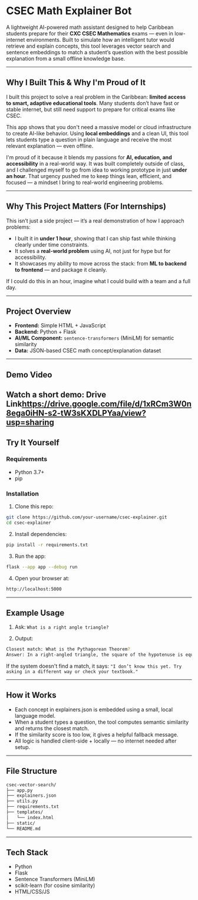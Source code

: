 # CSEC Math Explainer Bot

A lightweight AI-powered math assistant designed to help Caribbean students prepare for their **CXC CSEC Mathematics** exams — even in low-internet environments. Built to simulate how an intelligent tutor would retrieve and explain concepts, this tool leverages vector search and sentence embeddings to match a student’s question with the best possible explanation from a small offline knowledge base.

---

## Why I Built This & Why I'm Proud of It

I built this project to solve a real problem in the Caribbean: **limited access to smart, adaptive educational tools**. Many students don’t have fast or stable internet, but still need support to prepare for critical exams like CSEC.

This app shows that you don't need a massive model or cloud infrastructure to create AI-like behavior. Using **local embeddings** and a clean UI, this tool lets students type a question in plain language and receive the most relevant explanation — even offline.

I'm proud of it because it blends my passions for **AI, education, and accessibility** in a real-world way. It was built completely outside of class, and I challenged myself to go from idea to working prototype in just **under an hour**. That urgency pushed me to keep things lean, efficient, and focused — a mindset I bring to real-world engineering problems.

---

## Why This Project Matters (For Internships)

This isn’t just a side project — it’s a real demonstration of how I approach problems:

- I built it in **under 1 hour**, showing that I can ship fast while thinking clearly under time constraints.
- It solves a **real-world problem** using AI, not just for hype but for accessibility.
- It showcases my ability to move across the stack: from **ML to backend to frontend** — and package it cleanly.

If I could do this in an hour, imagine what I could build with a team and a full day.

---

## Project Overview

- **Frontend:** Simple HTML + JavaScript
- **Backend:** Python + Flask
- **AI/ML Component:** `sentence-transformers` (MiniLM) for semantic similarity
- **Data:** JSON-based CSEC math concept/explanation dataset

---

## Demo Video

Watch a short demo:
Drive Link<https://drive.google.com/file/d/1xRCm3W0n8ega0iHN-s2-tW3sKXDLPYaa/view?usp=sharing>
---

## Try It Yourself

### Requirements

- Python 3.7+
- pip

### Installation

1. Clone this repo:

```bash
git clone https://github.com/your-username/csec-explainer.git
cd csec-explainer
```

2. Install dependencies:
```bash
pip install -r requirements.txt
```

3. Run the app:
```bash
flask --app app --debug run
```

4. Open your browser at:
```bash
http://localhost:5000
```

---

## Example Usage

1. Ask:
`What is a right angle triangle?`

2. Output:
```bash
Closest match: What is the Pythagorean Theorem?
Answer: In a right-angled triangle, the square of the hypotenuse is equal to the sum of the squares of the other two sides.
```

If the system doesn't find a match, it says:
`"I don’t know this yet. Try asking in a different way or check your textbook."`

---

## How it Works

- Each concept in explainers.json is embedded using a small, local language model.
- When a student types a question, the tool computes semantic similarity and returns the closest match.
- If the similarity score is too low, it gives a helpful fallback message.
- All logic is handled client-side + locally — no internet needed after setup.

---

## File Structure
```bash
csec-vector-search/
├── app.py
├── explainers.json
├── utils.py
├── requirements.txt
├── templates/
│   └── index.html
├── static/
└── README.md
```

---

## Tech Stack

- Python
- Flask
- Sentence Transformers (MiniLM)
- scikit-learn (for cosine similarity)
- HTML/CSS/JS
